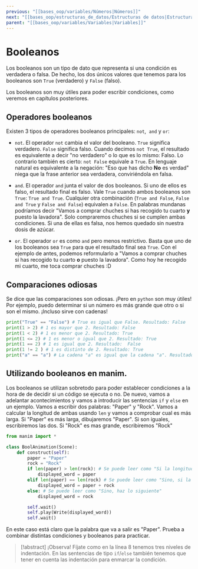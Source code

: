 ```yaml
---
previous: "[[bases_oop/variables/Números|Números]]"
next: "[[bases_oop/estructuras_de_datos/Estructuras de datos|Estructuras de datos]]"
parent: "[[bases_oop/variables/Variables|Variables]]"
---
```


# Booleanos 
Los booleanos son un tipo de dato que representa si una condición es verdadera o falsa. De hecho, los dos únicos valores que tenemos para los booleanos son `True` (verdadero) y `False` (falso).
  

Los booleanos son muy útiles para poder escribir condiciones, como veremos en capítulos posteriores.  

## Operadores booleanos  

Existen 3 tipos de operadores booleanos principales: `not`,  `and` y `or`:

* `not`. El operador `not` cambia el valor del booleano. `True` significa verdadero. `False` significa falso. Cuando decimos `not True`, el resultado es equivalente a decir "no verdadero" o lo que es lo mismo: Falso. Lo contrario también es cierto: `not False` equivale a `True`. En lenguaje natural es equivalente a la negación: "Eso que has dicho **No** es verdad" niega que la frase anterior sea verdadera, conviriéndola en falsa.  

* `and`. El operador `and` junta el valor de dos booleanos. Si uno de ellos es falso, el resultado final es falso. Vale `True` cuando ambos booleanos son `True`: `True and True`. Cualquier otra combinación (`True and False`, `False and True` y `False and False`) equivalen a `False`. En palabras mundanas podríamos decir "Vamos a comprar chuches si has recogido tu cuarto **y** puesto la lavadora". Solo compraremos chuches si se cumplen ambas condiciones. Si una de ellas es falsa, nos hemos quedado sin nuestra dosis de azúcar.  

* `or`. El operador `or` es como `and` pero menos restrictivo. Basta que uno de los booleanos sea `True` para que el resultado final sea `True`. Con el ejemplo de antes, podemos reformularlo a "Vamos a comprar chuches si has recogido tu cuarto **o** puesto la lavadora". Como hoy he recogido mi cuarto, me toca comprar chuches :D  

## Comparaciones odiosas

Se dice que las comparaciones son odiosas. ¡Pero en `python` son muy útiles! Por ejemplo, puedo determinar si un número es más grande que otro o si son el mismo. ¡Incluso sirve con cadenas!  

```python title="python"
print("True" == "False") # True es igual que False. Resultado: False
print(1 > 2) # 1 es mayor que 2. Resultado: False
print(1 < 2) # 1 es menor que 2. Resultado: True
print(1 <= 2) # 1 es menor o igual que 2. Resultado: True
print(1 == 2) # 1 es igual que 2. Resultado:  False
print(1 != 2 ) # 1 es distinto de 2. Resultado: True
print("a" == "a") # La cadena "a" es igual que la cadena "a". Resultado: True
```


## Utilizando booleanos en manim.

Los booleanos se utilizan sobretodo para poder establecer condiciones a la hora de de decidir si un código se ejecuta o no. De nuevo, vamos a adelantar acontecimientos y vamos a introducir las sentencias `if` y `else` en un ejemplo. Vamos a escribir dos palabras: "Paper" y "Rock". Vamos a calcular la longitud de ambas usando `len` y vamos a comprobar cual es más larga. Si "Paper" es más larga, dibujaremos "Paper". Si son iguales, escribiremos las dos. Si "Rock" es mas grande, escribiremos "Rock"

```python title="python"
from manim import *

class BoolAnimation(Scene):
    def construct(self):
        paper = "Paper"
        rock = "Rock"
        if len(paper) > len(rock): # Se puede leer como "Si la longitud de paper es mayor que la longitud de rock, haz lo siguiente"
            displayed_word = paper
        elif len(paper) == len(rock) # Se puede leer como "Sino, si la longitud de paper es igual que la longitud de rock, haz lo siguiente"
            displayed_word = paper + rock
        else: # Se puede leer como "Sino, haz lo siguiente"
            displayed_word = rock  

        self.wait()
        self.play(Write(displayed_word))
        self.wait()
```

  
En este caso está claro que la palabra que va a salir es "Paper". Prueba a combinar distintas condiciones y booleanos para practicar.


> [!abstract] ¡Observa! Fíjate como en la línea 8 tenemos tres niveles de indentación. En las sentencias de tipo `if`/`else` también tenemos que tener en cuenta las indentación para enmarcar la condición.

